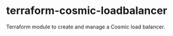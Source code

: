 # terraform-cosmic-loadbalancer

Terraform module to create and manage a Cosmic load balancer.

<!--- BEGIN_TF_DOCS --->
<!--- END_TF_DOCS --->
